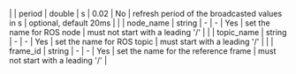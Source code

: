 | | period         | double  | s              |   0.02        | No                          | refresh period of the broadcasted values in s                     | optional, default 20ms |
| | node_name      | string  | -              |   -           | Yes                         | set the name for ROS node                                         | must not start with a leading '/' |
| | topic_name     | string  | -              |   -           | Yes                         | set the name for ROS topic                                        | must start with a leading '/' |
| | frame_id       | string  | -              |   -           | Yes                         | set the name for the reference frame                              | must not start with a leading '/' |
